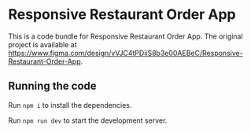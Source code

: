 
  # Responsive Restaurant Order App

  This is a code bundle for Responsive Restaurant Order App. The original project is available at https://www.figma.com/design/vVJC4tPDiiS8b3e00AEBeC/Responsive-Restaurant-Order-App.

  ## Running the code

  Run `npm i` to install the dependencies.

  Run `npm run dev` to start the development server.
  